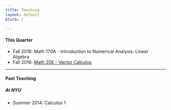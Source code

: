 ```yaml
---
title: Teaching
layout: default
blurb: |

---
```


#### This Quarter

  - Fall 2016: Math 170A - Introduction to Numerical Analysis: Linear Algebra
  - Fall 2016: [Math 20E - Vector Calculus][math20e]
  
   [math20e]:http://thanghuynh.org/teaching/math20e_f16.html 


-------

#### Past Teaching

##### At NYU

  - Summer 2014: Calculus 1

